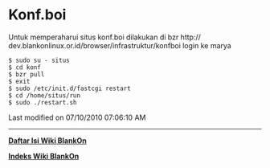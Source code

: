 # Konf.boi

Untuk memperaharui situs konf.boi dilakukan di bzr ​http://
dev.blankonlinux.or.id/browser/infrastruktur/konfboi
login ke marya
```
$ sudo su - situs
$ cd konf
$ bzr pull
$ exit
$ sudo /etc/init.d/fastcgi restart
$ cd /home/situs/run
$ sudo ./restart.sh
```
Last modified on 07/10/2010 07:06:10 AM

---
[**Daftar Isi Wiki BlankOn**](/wiki/DaftarIsi/index.html)
 
[**Indeks Wiki BlankOn**](/wiki/Indeks.html)
